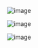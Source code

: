 ![image](https://github.com/chris-temoni/chris-temoni/assets/61665260/e023aefe-9200-48b9-a978-e8faf3ddc47d)

![image](https://github.com/chris-temoni/chris-temoni/assets/61665260/505538ef-8b56-40f4-996a-277cec406d55)

![image](https://github.com/chris-temoni/chris-temoni/assets/61665260/4a6cf6ad-6939-4093-b45a-d5a6adc6be30)

